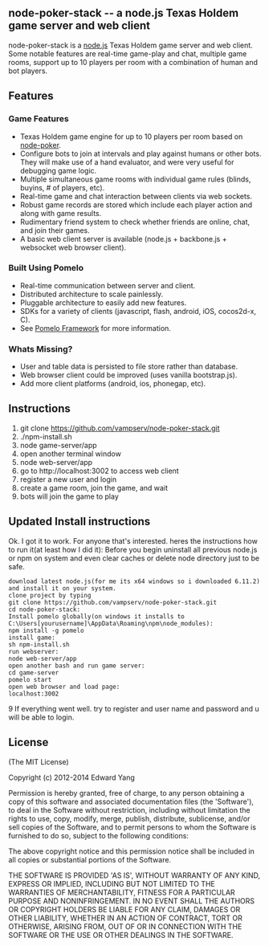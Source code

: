 ## node-poker-stack -- a node.js Texas Holdem game server and web client

node-poker-stack is a [node.js](http://nodejs.org) Texas Holdem game server and web client. Some notable features
are real-time game-play and chat, multiple game rooms, support up to 10 players per room with a combination
of human and bot players.

## Features

### Game Features

* Texas Holdem game engine for up to 10 players per room based on [node-poker](https://github.com/mjhbell/node-poker).
* Configure bots to join at intervals and play against humans or other bots. They will make use of a hand evaluator, and were very useful for debugging game logic.
* Multiple simultaneous game rooms with individual game rules (blinds, buyins, # of players, etc).
* Real-time game and chat interaction between clients via web sockets.
* Robust game records are stored which include each player action and along with game results.
* Rudimentary friend system to check whether friends are online, chat, and join their games.
* A basic web client server is available (node.js + backbone.js + websocket web browser client).

### Built Using Pomelo

* Real-time communication between server and client.
* Distributed architecture to scale painlessly.
* Pluggable architecture to easily add new features.
* SDKs for a variety of clients (javascript, flash, android, iOS, cocos2d-x, C).
* See [Pomelo Framework](http://github.com/NetEase/pomelo) for more information.

### Whats Missing?

* User and table data is persisted to file store rather than database.
* Web browser client could be improved (uses vanilla bootstrap.js).
* Add more client platforms (android, ios, phonegap, etc).

## Instructions

1. git clone https://github.com/vampserv/node-poker-stack.git
2. ./npm-install.sh
3. node game-server/app
4. open another terminal window
5. node web-server/app
6. go to http://localhost:3002 to access web client
7. register a new user and login
8. create a game room, join the game, and wait
9. bots will join the game to play

## Updated Install instructions
Ok. I got it to work. For anyone that's interested. heres the instructions how to run it(at least how I did it):
Before you begin uninstall all previous node.js or npm on system and even clear caches or delete node directory just to be safe.

    download latest node.js(for me its x64 windows so i downloaded 6.11.2) and install it on your system.
    clone project by typing
    git clone https://github.com/vampserv/node-poker-stack.git
    cd node-poker-stack:
    Install pomelo globally(on windows it installs to C:\Users[yourusername]\AppData\Roaming\npm\node_modules):
    npm install -g pomelo
    install game:
    sh npm-install.sh
    run webserver:
    node web-server/app
    open another bash and run game server:
    cd game-server
    pomelo start
    open web browser and load page:
    localhost:3002

9 If everything went well. try to register and user name and password and u will be able to login.

## License

(The MIT License)

Copyright (c) 2012-2014 Edward Yang

Permission is hereby granted, free of charge, to any person obtaining
a copy of this software and associated documentation files (the
'Software'), to deal in the Software without restriction, including
without limitation the rights to use, copy, modify, merge, publish,
distribute, sublicense, and/or sell copies of the Software, and to
permit persons to whom the Software is furnished to do so, subject to
the following conditions:

The above copyright notice and this permission notice shall be
included in all copies or substantial portions of the Software.

THE SOFTWARE IS PROVIDED 'AS IS', WITHOUT WARRANTY OF ANY KIND,
EXPRESS OR IMPLIED, INCLUDING BUT NOT LIMITED TO THE WARRANTIES OF
MERCHANTABILITY, FITNESS FOR A PARTICULAR PURPOSE AND NONINFRINGEMENT.
IN NO EVENT SHALL THE AUTHORS OR COPYRIGHT HOLDERS BE LIABLE FOR ANY
CLAIM, DAMAGES OR OTHER LIABILITY, WHETHER IN AN ACTION OF CONTRACT,
TORT OR OTHERWISE, ARISING FROM, OUT OF OR IN CONNECTION WITH THE
SOFTWARE OR THE USE OR OTHER DEALINGS IN THE SOFTWARE.
